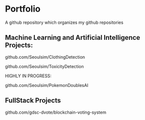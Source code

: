 # Portfolio
A github repository which organizes my github repositories

## Machine Learning and Artificial Intelligence Projects:

github.com/Seoulsim/ClothingDetection

github.com/Seoulsim/ToxicityDetection

HIGHLY IN PROGRESS:

github.com/Seoulsim/PokemonDoublesAI

## FullStack Projects
github.com/gdsc-dvote/blockchain-voting-system
